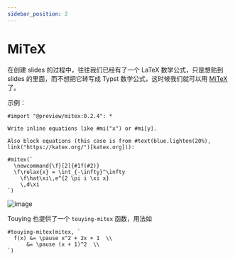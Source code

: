 ```yaml
---
sidebar_position: 2
---
```


# MiTeX

在创建 slides 的过程中，往往我们已经有了一个 LaTeX 数学公式，只是想贴到 slides 的里面，而不想把它转写成 Typst 数学公式，这时候我们就可以用 [MiTeX](https://github.com/mitex-rs/mitex) 了。

示例：

```typst
#import "@preview/mitex:0.2.4": *

Write inline equations like #mi("x") or #mi[y].

Also block equations (this case is from #text(blue.lighten(20%), link("https://katex.org/")[katex.org])):

#mitex(`
  \newcommand{\f}[2]{#1f(#2)}
  \f\relax{x} = \int_{-\infty}^\infty
    \f\hat\xi\,e^{2 \pi i \xi x}
    \,d\xi
`)
```

![image](https://github.com/mitex-rs/mitex/assets/34951714/c425b2ae-b50b-46a8-a451-4d9e8e70626b)

Touying 也提供了一个 `touying-mitex` 函数，用法如

```typst
#touying-mitex(mitex, `
  f(x) &= \pause x^2 + 2x + 1  \\
      &= \pause (x + 1)^2  \\
`)
```